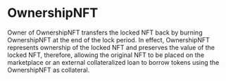 # OwnershipNFT

Owner of OwnershipNFT transfers the locked NFT back by burning OwnershipNFT at the end of the lock period. In effect, OwnershipNFT represents ownership of the locked NFT and preserves the value of the locked NFT, therefore, allowing the original NFT to be placed on the marketplace or an external collateralized loan to borrow tokens using the OwnershipNFT as collateral.&#x20;
